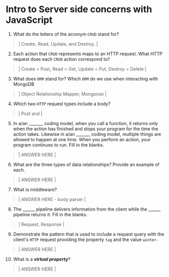 # Intro to Server side concerns with JavaScript
01. What do the letters of the acronym `CRUD` stand for?

  > | Create, Read, Update, and Destroy. |

02. Each action that `CRUD` represents maps to an HTTP request. What HTTP request does each `CRUD` action correspond to?

  > | Create = Post, Read = Get, Update = Put, Destroy = Delete |

03. What does `ORM` stand for? Which `ORM` do we use when interacting with MongoDB

  > | Object Relationship Mapper, Mongoose | 

04. Which two `HTTP` request types include a body?

  > | Post and  |

05. In a/an _______ coding model, when you call a function, it returns only when the action has finished and stops your program for the time the action takes. Likewise in a/an _______ coding model, multiple things are allowed to happen at one time. When you perform an action, your program continues to run.  Fill in the blanks.

  > | ANSWER HERE |

06. What are the three types of data relationships? Provide an example of each.

  > | ANSWER HERE |

07. What is middleware?

  > | ANSWER HERE - body parser |

08. The ______ pipeline delivers information from the client while the ______ pipeline returns it. Fill in the blanks. 

  > | Request, Response |

09. Demonstrate the pattern that is used to include a request query with the client's `HTTP` request providing the property `tag` and the value `winter`.

  > | ANSWER HERE |

10. What is a ***virtual property***?

  > | ANSWER HERE |
